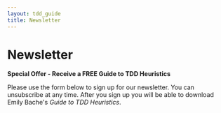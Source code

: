 ```yaml
---
layout: tdd_guide
title: Newsletter
---
```


# Newsletter

**Special Offer - Receive a FREE Guide to TDD Heuristics**

Please use the form below to sign up for our newsletter. You can unsubscribe at any time. After you sign up you will be able to download Emily Bache's _Guide to TDD Heuristics_.
